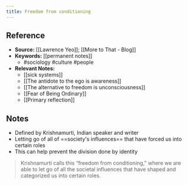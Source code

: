 ```yaml
---
title: Freedom from conditioning 
---
```

## Reference
- **Source:** [[Lawrence Yeo]]; [[More to That - Blog]]
- **Keywords:** [[permanent notes]]
	- #sociology #culture #people 
- **Relevant Notes:**
	- [[sick systems]]
	- [[The antidote to the ego is awareness]]
	- [[The alternative to freedom is unconsciousness]]
	- [[Fear of Being Ordinary]]
	- [[Primary reflection]]
## Notes
- Defined by Krishnamurti, Indian speaker and writer
- Letting go of all of ==society's influences== that have forced us into certain roles
- This can help prevent the division done by identity 

> Krishnamurti calls this “freedom from conditioning,” where we are able to let go of all the societal influences that have shaped and categorized us into certain roles.